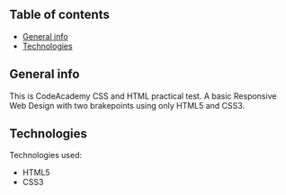 ## Table of contents

- [General info](#general-info)
- [Technologies](#technologies)

## General info

This is CodeAcademy CSS and HTML practical test. A basic Responsive Web Design with two brakepoints using only HTML5 and CSS3.

## Technologies
Technologies used:

- HTML5
- CSS3

